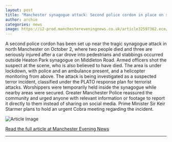 ```yaml
---
layout: post
title: "Manchester synagogue attack: Second police cordon in place on street just yards from stabbing"
author: archie
categories: news
image: https://i2-prod.manchestereveningnews.co.uk/article32597362.ece/ALTERNATES/s1200/0_JRP_MEN_011025_police_001JPG.jpg
---
```

A second police cordon has been set up near the tragic synagogue attack in north Manchester on October 2, where two people died and three are seriously injured after a car drove into pedestrians and stabbings occurred outside Heaton Park synagogue on Middleton Road. Armed officers shot the suspect at the scene, who is also believed to have died. The area is under lockdown, with police and an ambulance present, and a helicopter monitoring from above. The attack is being investigated as a suspected terror incident, classified under the PLATO response plan for terrorist attacks. Worshippers were temporarily held inside the synagogue while nearby areas were secured. Greater Manchester Police reassured the community and urged anyone with relevant information or footage to report it directly to them instead of sharing on social media. Prime Minister Sir Keir Starmer plans to hold an urgent Cobra meeting regarding the incident.

![Article Image](https://i2-prod.manchestereveningnews.co.uk/article32597362.ece/ALTERNATES/s1200/0_JRP_MEN_011025_police_001JPG.jpg)

[Read the full article at Manchester Evening News](https://www.manchestereveningnews.co.uk/news/greater-manchester-news/manchester-synagogue-attack-second-police-32597266)

---
